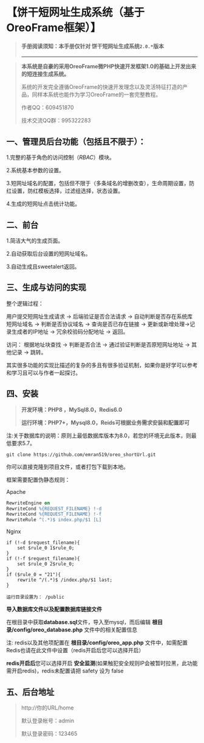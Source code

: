 # 【饼干短网址生成系统（基于OreoFrame框架）】

> #### 手册阅读须知：本手册仅针对 饼干短网址生成系统`2.0.*`版本
>
> *******************************************************************************

> **本系统是自豪的采用OreoFrame微PHP快速开发框架1.0的基础上开发出来的短连接生成系统。**
>
> 系统的开发完全遵循OreoFrame的快速开发理念以及灵活特征打造的产品，同样本系统也能作为学习OreoFrame的一套完整教程。
>
> 作者QQ：609451870
>
> 技术交流QQ群：995322283

## 一、管理员后台功能（包括且不限于）：

1.完整的基于角色的访问控制（*RBAC*）模块。

2.系统基本参数的设置。

3.短网址域名的配置，包括但不限于（多条域名的增删改查），生命周期设置，防红设置，防红模板选择，过滤组选择，状态设置。

4.生成的短网址点击统计功能。



## 二、前台

1.简洁大气的生成页面。

2.自动获取后台设置的短网址域名。

3.自动生成且sweetalert返回。



## 三、生成与访问的实现

整个逻辑过程：

用户提交短网址生成请求 -> 后端验证是否合法请求 -> 自动判断是否存在系统库短网址域名 -> 判断是否协议域名 -> 查询是否已存在链接 -> 更新或新增处理->记录生成者的IP地址 -> 冗余校验码分配地址 -> 返回。

访问： 根据地址块查找 -> 判断是否合法 -> 通过验证判断是否原短网址地址 -> 其他记录 -> 跳转。

其实很多功能的实现比描述的复杂的多且有很多验证机制，如果你是好学可以参考和学习且可以与作者一起探讨。



## 四、安装

>  **开发环境：PHP8 ，MySql8.0，Redis6.0**
>
> **运行环境：PHP7+，Mysql8.0，Reids可根据业务需求安装和配置即可**

注:关于数据库的说明：原则上最低数据库版本为8.0，若您的环境无此版本，则最低要求5.7。

```git
git clone https://github.com/emran519/oreo_shortUrl.git
```

你可以直接克隆到项目文件，或者打包下载到本地。

框架需要配置伪静态规则：

Apache

```apache
RewriteEngine on 
RewriteCond %{REQUEST_FILENAME} !-d 
RewriteCond %{REQUEST_FILENAME} !-f 
RewriteRule ^(.*)$ index.php/$1 [L] 
```

Nginx

```Nginx
if (!-d $request_filename){
	set $rule_0 1$rule_0;
}
if (!-f $request_filename){
	set $rule_0 2$rule_0;
}
if ($rule_0 = "21"){
	rewrite ^/(.*)$ /index.php/$1 last;
}
```

```
运行目录设置为： /public
```

**导入数据库文件以及配置数据库链接文件**

在根目录中获取**database.sql**文件，导入至mysql，而后编辑 **根目录/config/oreo_database.php** 文件中的相关配置信息

注: redis以及其他项配置在 **根目录/config/oreo_app.php** 文件中，如需配置Redis也请在此文件中设置（redis开启后您可以选择开启） 

**redis开启后**您可以选择开启 **安全监测**(如果触犯安全规则IP会被暂时拉黑，此功能需开启redis)，redis未配置请把 safety 设为 false



## 五、后台地址

> http://你的URL/home
>
> 默认登录帐号：admin
>
> 默认登录密码：123465